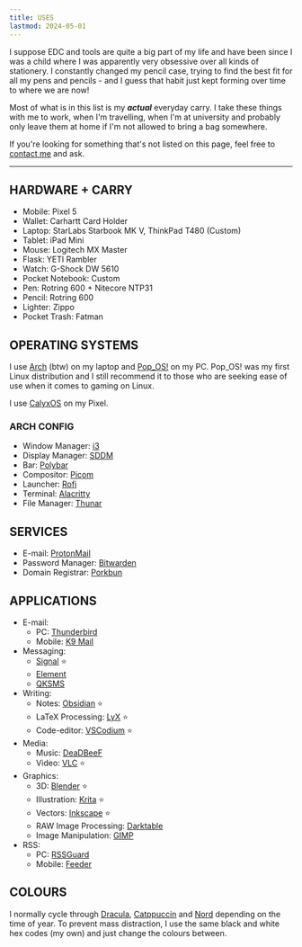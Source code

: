 ```yaml
---
title: USES
lastmod: 2024-05-01
---
```


I suppose EDC and tools are quite a big part of my life and have been since I was a child where I was apparently very obsessive over all kinds of stationery. I constantly changed my pencil case, trying to find the best fit for all my pens and pencils - and I guess that habit just kept forming over time to where we are now!

Most of what is in this list is my ***actual*** everyday carry. I take these things with me to work, when I'm travelling, when I'm at university and probably only leave them at home if I'm not allowed to bring a bag somewhere.

If you're looking for something that's not listed on this page, feel free to [contact me](/contact) and ask.

---

## HARDWARE + CARRY

- Mobile: Pixel 5
- Wallet: Carhartt Card Holder
- Laptop: StarLabs Starbook MK V, ThinkPad T480 (Custom)
- Tablet: iPad Mini
- Mouse: Logitech MX Master
- Flask: YETI Rambler
- Watch: G-Shock DW 5610
- Pocket Notebook: Custom
- Pen: Rotring 600 + Nitecore NTP31
- Pencil: Rotring 600
- Lighter: Zippo
- Pocket Trash: Fatman

## OPERATING SYSTEMS

I use [Arch](https://archlinux.org/) (btw) on my laptop and [Pop_OS!](https://pop.system76.com/) on my PC. Pop_OS! was my first Linux distribution and I still recommend it to those who are seeking ease of use when it comes to gaming on Linux.

I use [CalyxOS](https://calyxos.org/) on my Pixel.

### ARCH CONFIG

- Window Manager: [i3](https://github.com/i3/i3)
- Display Manager: [SDDM](https://github.com/sddm/sddm)
- Bar: [Polybar](https://github.com/polybar/polybar)
- Compositor: [Picom](https://github.com/yshui/picom)
- Launcher: [Rofi](https://github.com/davatorium/rofi)
- Terminal: [Alacritty](https://github.com/alacritty/alacritty)
- File Manager: [Thunar](https://github.com/xfce-mirror/thunar)

## SERVICES

- E-mail: [ProtonMail](https://github.com/ProtonMail)
- Password Manager: [Bitwarden](https://github.com/bitwarden/)
- Domain Registrar: [Porkbun](https://github.com/porkbundomains)

## APPLICATIONS

- E-mail: 
    - PC: [Thunderbird](https://github.com/thunderbird)
    - Mobile: [K9 Mail](https://github.com/thunderbird/thunderbird-android)
- Messaging:
    - [Signal](https://github.com/signalapp) ⭐
    - [Element](https://github.com/element-hq)
    - [QKSMS](https://github.com/moezbhatti/qksms)
- Writing:
    - Notes: [Obsidian](https://github.com/obsidianmd) ⭐
    - LaTeX Processing: [LyX](https://www.lyx.org/) ⭐
    - Code-editor: [VSCodium](https://github.com/VSCodium) ⭐
- Media:
    - Music: [DeaDBeeF](https://github.com/DeaDBeeF-Player)
    - Video: [VLC](https://github.com/videolan) ⭐
- Graphics: 
    - 3D: [Blender](https://github.com/blender) ⭐
    - Illustration: [Krita](https://github.com/KDE/krita) ⭐
    - Vectors: [Inkscape](https://github.com/inkscape) ⭐
    - RAW Image Processing: [Darktable](https://github.com/darktable-org)
    - Image Manipulation: [GIMP](https://github.com/GNOME/gimp)
- RSS: 
    - PC: [RSSGuard](https://github.com/martinrotter/rssguard)
    - Mobile: [Feeder](https://github.com/spacecowboy/Feeder)

## COLOURS

I normally cycle through [Dracula](https://draculatheme.com/), [Catppuccin](https://catppuccin.com/) and [Nord](https://www.nordtheme.com/) depending on the time of year. To prevent mass distraction, I use the same black and white hex codes (my own) and just change the colours between.